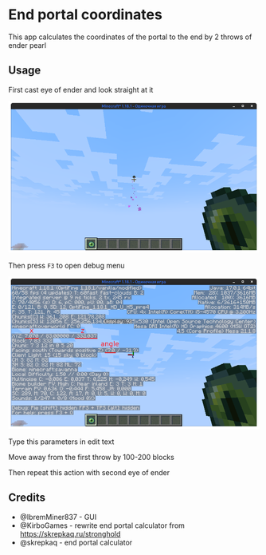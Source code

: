 # End portal coordinates

This app calculates the coordinates of the portal to the end by 2 throws of ender pearl

## Usage

First cast eye of ender and look straight at it

![throw_0](img/throw_0.png)

Then press `F3` to open debug menu

![throw_1](img/throw_1.png)

Type this parameters in edit text

Move away from the first throw by 100-200 blocks

Then repeat this action with second eye of ender

## Credits

* @IbremMiner837 - GUI
* @KirboGames - rewrite end portal calculator from https://skrepkaq.ru/stronghold
* @skrepkaq - end portal calculator 